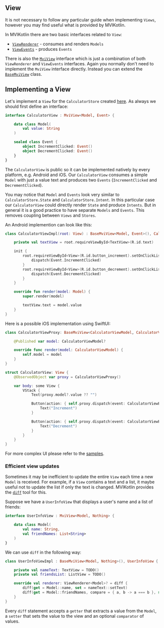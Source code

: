 ## View

It is not necessary to follow any particular guide when implementing `Views`, however you may find useful what is provided by MVIKotlin.

In MVIKotlin there are two basic interfaces related to `View`:
- [`ViewRenderer`](https://github.com/arkivanov/MVIKotlin/blob/master/mvikotlin/src/commonMain/kotlin/com/arkivanov/mvikotlin/core/view/ViewRenderer.kt) - consumes and renders `Models`
- [`ViewEvents`](https://github.com/arkivanov/MVIKotlin/blob/master/mvikotlin/src/commonMain/kotlin/com/arkivanov/mvikotlin/core/view/ViewEvents.kt) - produces `Events`

There is also the [`MviView`](https://github.com/arkivanov/MVIKotlin/blob/master/mvikotlin/src/commonMain/kotlin/com/arkivanov/mvikotlin/core/view/MviView.kt) interface which is just a combination of both `ViewRenderer` and `ViewEvents` interfaces. Again you normally don't need to implement the `MviView` interface directly. Instead you can extend the [`BaseMviView`](https://github.com/arkivanov/MVIKotlin/blob/master/mvikotlin/src/commonMain/kotlin/com/arkivanov/mvikotlin/core/view/AbstractMviView.kt) class.

## Implementing a View

Let's implement a `View` for the `CalculatorStore` created [here](store.md). As always we should first define an interface:

```kotlin
interface CalculatorView : MviView<Model, Event> {

    data class Model(
        val value: String
    )

    sealed class Event {
        object IncrementClicked: Event()
        object DecrementClicked: Event()
    }
}
```

The `CalculatorView` is public so it can be implemented natively by every platform, e.g. Android and iOS. Our `CalculatorView` consumes a simple `Model` with just a value text and produces two `Events` (`IncrementClicked` and `DecrementClicked`).

You may notice that `Model` and `Events` look very similar to `CalculatorStore.State` and `CalculatorStore.Intent`. In this particular case our `CalculatorView` could directly render `State` and produce `Intents`. But in general it is a good practice to have separate `Models` and `Events`. This removes coupling between `Views` and `Stores`.

An Android implemention can look like this:

```kotlin
class CalculatorViewImpl(root: View) : BaseMviView<Model, Event>(), CalculatorView {

    private val textView = root.requireViewById<TextView>(R.id.text)

    init {
        root.requireViewById<View>(R.id.button_increment).setOnClickListener {
            dispatch(Event.IncrementClicked)
        }
        root.requireViewById<View>(R.id.button_decrement).setOnClickListener {
            dispatch(Event.DecrementClicked)
        }
    }

    override fun render(model: Model) {
        super.render(model)

        textView.text = model.value
    }
}
```

Here is a possible iOS implementation using SwiftUI:

```swift
class CalculatorViewProxy: BaseMviView<CalculatorViewModel, CalculatorViewEvent>, CalculatorView, ObservableObject {

    @Published var model: CalculatorViewModel?

    override func render(model: CalculatorViewModel) {
        self.model = model
    }
}

struct CalculatorView: View {
    @ObservedObject var proxy = CalculatorViewProxy()

    var body: some View {
        VStack {
            Text(proxy.model?.value ?? "")

            Button(action: { self.proxy.dispatch(event: CalculatorViewEvent.IncrementClicked()) }) {
                Text("Increment")
            }

            Button(action: { self.proxy.dispatch(event: CalculatorViewEvent.DecrementClicked()) }) {
                Text("Decrement")
            }
        }
    }
}

```

For more complex UI please refer to the [samples](https://github.com/arkivanov/MVIKotlin/tree/master/sample).

### Efficient view updates

Sometimes it may be inefficient to update the entire `View` each time a new `Model` is received. For example, if a `View` contains a text and a list, it maybe useful not to update the list if only the text is changed. MVIKotlin provides the [`diff`](https://github.com/arkivanov/MVIKotlin/blob/master/mvikotlin/src/commonMain/kotlin/com/arkivanov/mvikotlin/core/utils/Diff.kt) tool for this.

Suppose we have a `UserInfoView` that displays a user's name and a list of friends:

```kotlin
interface UserInfoView : MviView<Model, Nothing> {

    data class Model(
        val name: String,
        val friendNames: List<String>
    )
}
```

We can use `diff` in the following way:

```kotlin
class UserInfoViewImpl : BaseMviView<Model, Nothing>(), UserInfoView {

    private val nameText: TextView = TODO()
    private val friendsList: ListView = TODO()

    override val renderer: ViewRenderer<Model>? = diff {
        diff(get = Model::name, set = nameText::setText)
        diff(get = Model::friendNames, compare = { a, b -> a === b }, set = friendsList::setItems)
    }
}
```

Every `diff` statement accepts a `getter` that extracts a value from the `Model`, a `setter` that sets the value to the view and an optional `comparator` of values.